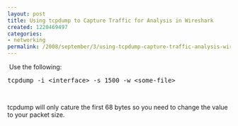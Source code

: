 ```yaml
---
layout: post
title: Using tcpdump to Capture Traffic for Analysis in Wireshark
created: 1220469497
categories:
- networking
permalink: /2008/september/3/using-tcpdump-capture-traffic-analysis-wireshark/
---
```

<p>&nbsp;Use the following:</p> <pre>
tcpdump -i &lt;interface> -s 1500 -w &lt;some-file>

</pre><p>tcpdump will only cature the first 68 bytes so you need to change the value to your packet size.</p>
